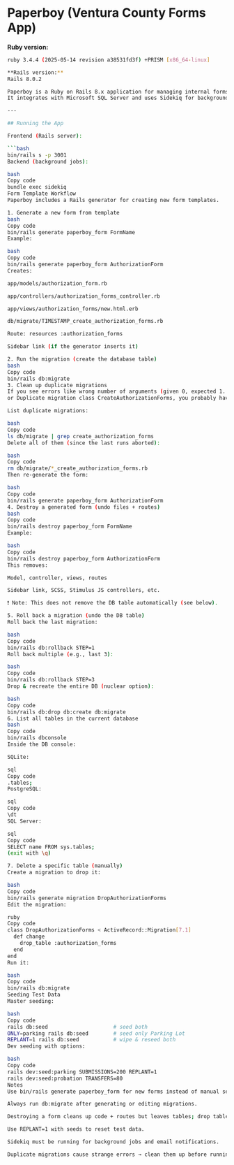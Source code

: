 # Paperboy (Ventura County Forms App)


**Ruby version:**  
```bash
ruby 3.4.4 (2025-05-14 revision a38531fd3f) +PRISM [x86_64-linux]

**Rails version:**  
Rails 8.0.2

Paperboy is a Ruby on Rails 8.x application for managing internal forms (e.g., Parking Lot Submissions, Probation Transfer Requests, RM-75, etc.) with a modernized workflow.  
It integrates with Microsoft SQL Server and uses Sidekiq for background jobs.

---

## Running the App

Frontend (Rails server):

```bash
bin/rails s -p 3001
Backend (background jobs):

bash
Copy code
bundle exec sidekiq
Form Template Workflow
Paperboy includes a Rails generator for creating new form templates.

1. Generate a new form from template
bash
Copy code
bin/rails generate paperboy_form FormName
Example:

bash
Copy code
bin/rails generate paperboy_form AuthorizationForm
Creates:

app/models/authorization_form.rb

app/controllers/authorization_forms_controller.rb

app/views/authorization_forms/new.html.erb

db/migrate/TIMESTAMP_create_authorization_forms.rb

Route: resources :authorization_forms

Sidebar link (if the generator inserts it)

2. Run the migration (create the database table)
bash
Copy code
bin/rails db:migrate
3. Clean up duplicate migrations
If you see errors like wrong number of arguments (given 0, expected 1..2)
or Duplicate migration class CreateAuthorizationForms, you probably have more than one migration file with the same class name.

List duplicate migrations:

bash
Copy code
ls db/migrate | grep create_authorization_forms
Delete all of them (since the last runs aborted):

bash
Copy code
rm db/migrate/*_create_authorization_forms.rb
Then re-generate the form:

bash
Copy code
bin/rails generate paperboy_form AuthorizationForm
4. Destroy a generated form (undo files + routes)
bash
Copy code
bin/rails destroy paperboy_form FormName
Example:

bash
Copy code
bin/rails destroy paperboy_form AuthorizationForm
This removes:

Model, controller, views, routes

Sidebar link, SCSS, Stimulus JS controllers, etc.

❗ Note: This does not remove the DB table automatically (see below).

5. Roll back a migration (undo the DB table)
Roll back the last migration:

bash
Copy code
bin/rails db:rollback STEP=1
Roll back multiple (e.g., last 3):

bash
Copy code
bin/rails db:rollback STEP=3
Drop & recreate the entire DB (nuclear option):

bash
Copy code
bin/rails db:drop db:create db:migrate
6. List all tables in the current database
bash
Copy code
bin/rails dbconsole
Inside the DB console:

SQLite:

sql
Copy code
.tables;
PostgreSQL:

sql
Copy code
\dt
SQL Server:

sql
Copy code
SELECT name FROM sys.tables;
(exit with \q)

7. Delete a specific table (manually)
Create a migration to drop it:

bash
Copy code
bin/rails generate migration DropAuthorizationForms
Edit the migration:

ruby
Copy code
class DropAuthorizationForms < ActiveRecord::Migration[7.1]
  def change
    drop_table :authorization_forms
  end
end
Run it:

bash
Copy code
bin/rails db:migrate
Seeding Test Data
Master seeding:

bash
Copy code
rails db:seed                     # seed both
ONLY=parking rails db:seed        # seed only Parking Lot
REPLANT=1 rails db:seed           # wipe & reseed both
Dev seeding with options:

bash
Copy code
rails dev:seed:parking SUBMISSIONS=200 REPLANT=1
rails dev:seed:probation TRANSFERS=80
Notes
Use bin/rails generate paperboy_form for new forms instead of manual setup.

Always run db:migrate after generating or editing migrations.

Destroying a form cleans up code + routes but leaves tables; drop tables with migrations.

Use REPLANT=1 with seeds to reset test data.

Sidekiq must be running for background jobs and email notifications.

Duplicate migrations cause strange errors → clean them up before running db:migrate.
